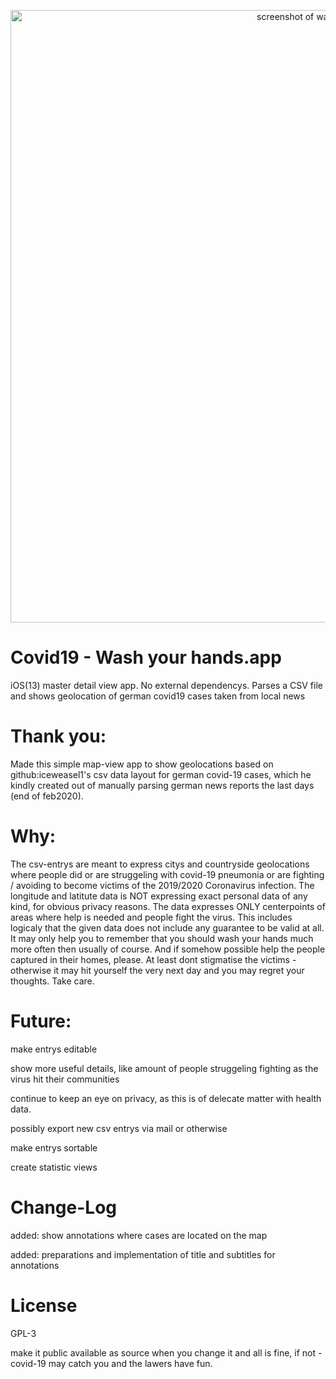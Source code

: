 <p align="center">
  <img alt="screenshot of wash your hands" src="Covid19-germany-washyourhands.png" width="980">
</p>

# Covid19 - Wash your hands.app
 iOS(13) master detail view app. No external dependencys.
 Parses a CSV file and shows geolocation of german covid19 cases taken from local news 
 
# Thank you:
 
 Made this simple map-view app to show geolocations
 based on github:iceweasel1's csv data layout for german covid-19 cases,
 which he kindly created out of manually parsing german news reports the last days (end of feb2020).
 
# Why:
 
 The csv-entrys are meant to express citys and countryside geolocations where people did or are struggeling
 with covid-19 pneumonia or are fighting / avoiding to become victims of the 2019/2020 Coronavirus infection.
 The longitude and latitute data is NOT expressing exact personal data of any kind, for obvious privacy reasons.
 The data expresses ONLY centerpoints of areas where help is needed and people fight the virus.
 This includes logicaly that the given data does not include any guarantee to be valid at all.
 It may only help you to remember that you should wash your hands much more often then usually of course.
 And if somehow possible help the people captured in their homes, please.
 At least dont stigmatise the victims - otherwise it may hit yourself the very next day and you may regret
 your thoughts. Take care.
 
# Future:
 
 make entrys editable
 
 show more useful details, like amount of people struggeling fighting as the virus hit their communities
 
 continue to keep an eye on privacy, as this is of delecate matter with health data.
 
 possibly export new csv entrys via mail or otherwise
 
 make entrys sortable
 
 create statistic views

# Change-Log

 added: show annotations where cases are located on the map
 
 added: preparations and implementation of title and subtitles for annotations

# License
 
 GPL-3
 
 make it public available as source when you change it and all is fine, if not - covid-19 may catch you and the lawers have fun.

